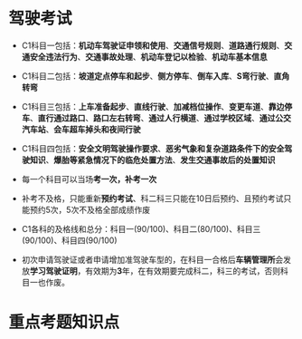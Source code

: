 # 驾驶考试

+ C1科目一包括：**机动车驾驶证申领和使用**、**交通信号规则**、**道路通行规则**、**交通安全违法行为**、**交通事故处理**、**机动车登记以检验**、**机动车基本信息**

+ C1科目二包括：**坡道定点停车和起步**、**侧方停车**、**倒车入库**、**S弯行驶**、**直角转弯**

+ C1科目三包括：**上车准备起步**、**直线行驶**、**加减档位操作**、**变更车道**、**靠边停车**、**直行通过路口**、**路口左右转弯**、**通过人行横道**、**通过学校区域**、**通过公交汽车站**、**会车超车掉头和夜间行驶**

+ C1科目四包括：**安全文明驾驶操作要求**、**恶劣气象和复杂道路条件下的安全驾驶知识**、**爆胎等紧急情况下的临危处置方法**、**发生交通事故后的处置知识**

+ 每一个科目可以当场**考一次，补考一次**

+ 补考不及格，只能重新**预约考试**、科二科三只能在10日后预约、且预约考试只能预约5次，5次不及格全部成绩作废

+ C1各科的及格线和总分：科目一(90/100)、科目二(80/100)、科目三(90/100)、科目四(90/100)

+ 初次申请驾驶证或者申请增加准驾驶车型的，在科目一合格后**车辆管理所**会发放**学习驾驶证明**，有效期为**3**年，在有效期要完成科二，科三的考试，否则科目一也作废。


# 重点考题知识点
